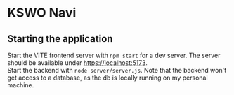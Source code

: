 # KSWO Navi
## Starting the application
Start the VITE frontend server with `npm start` for a dev server. The server should be available under [https://localhost:5173](https://localhost:5173).  
Start the backend with `node server/server.js`. Note that the backend won't get access to a database, as the db is locally running on my personal machine.   
